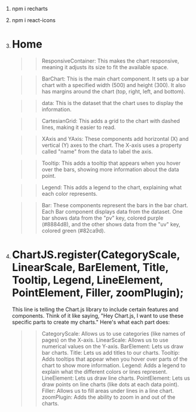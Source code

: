 1. npm i recharts
2. npm i react-icons

3. # Home

   > > ResponsiveContainer: This makes the chart responsive, meaning it adjusts its size to fit the available space.

   > > BarChart: This is the main chart component. It sets up a bar chart with a specified width (500) and height (300). It also has margins around the chart (top, right, left, and bottom).

   > > data: This is the dataset that the chart uses to display the information.

   > > CartesianGrid: This adds a grid to the chart with dashed lines, making it easier to read.

   > > XAxis and YAxis: These components add horizontal (X) and vertical (Y) axes to the chart. The X-axis uses a property called "name" from the data to label the axis.

   > > Tooltip: This adds a tooltip that appears when you hover over the bars, showing more information about the data point.

   > > Legend: This adds a legend to the chart, explaining what each color represents.

   > > Bar: These components represent the bars in the bar chart. Each Bar component displays data from the dataset. One bar shows data from the "pv" key, colored purple (#8884d8), and the other shows data from the "uv" key, colored green (#82ca9d).

4. # ChartJS.register(CategoryScale, LinearScale, BarElement, Title, Tooltip, Legend, LineElement, PointElement, Filler, zoomPlugin);
   This line is telling the Chart.js library to include certain features and components. Think of it like saying, "Hey Chart.js, I want to use these specific parts to create my charts." Here's what each part does:
   > > CategoryScale: Allows us to use categories (like names of pages) on the X-axis.
   > > LinearScale: Allows us to use numerical values on the Y-axis.
   > > BarElement: Lets us draw bar charts.
   > > Title: Lets us add titles to our charts.
   > > Tooltip: Adds tooltips that appear when you hover over parts of the chart to show more information.
   > > Legend: Adds a legend to explain what the different colors or lines represent.
   > > LineElement: Lets us draw line charts.
   > > PointElement: Lets us draw points on line charts (like dots at each data point).
   > > Filler: Allows us to fill areas under lines in a line chart.
   > > zoomPlugin: Adds the ability to zoom in and out of the charts.
